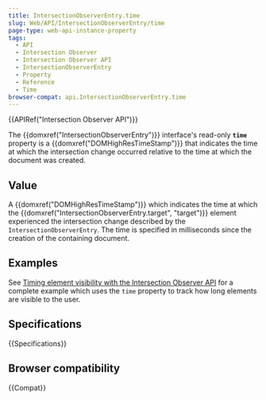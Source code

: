 ```yaml
---
title: IntersectionObserverEntry.time
slug: Web/API/IntersectionObserverEntry/time
page-type: web-api-instance-property
tags:
  - API
  - Intersection Observer
  - Intersection Observer API
  - IntersectionObserverEntry
  - Property
  - Reference
  - Time
browser-compat: api.IntersectionObserverEntry.time
---
```


{{APIRef("Intersection Observer API")}}

The {{domxref("IntersectionObserverEntry")}} interface's
read-only **`time`** property is a
{{domxref("DOMHighResTimeStamp")}} that indicates the time at which the intersection
change occurred relative to the time at which the document was created.

## Value

A {{domxref("DOMHighResTimeStamp")}} which indicates the time at which the
{{domxref("IntersectionObserverEntry.target", "target")}} element experienced the
intersection change described by the `IntersectionObserverEntry`. The time is
specified in milliseconds since the creation of the containing document.

## Examples

See [Timing element visibility with the Intersection Observer API](/en-US/docs/Web/API/Intersection_Observer_API/Timing_element_visibility) for a complete example which
uses the `time` property to track how long elements are visible to the user.

## Specifications

{{Specifications}}

## Browser compatibility

{{Compat}}
